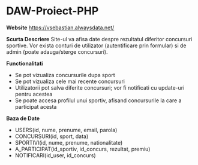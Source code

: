 # DAW-Proiect-PHP
**Website**
https://vsebastian.alwaysdata.net/

**Scurta Descriere**
Site-ul va afisa date despre rezultatul diferitor concursuri sportive. Vor exista conturi de utilizator (autentificare prin formular) si de admin (poate adauga/sterge concursuri).

**Functionalitati**
- Se pot vizualiza concursurile dupa sport
- Se pot vizualiza cele mai recente concursuri
- Utilizatorii pot salva diferite concursuri; vor fi notificati cu update-uri pentru acestea
- Se poate accesa profilul unui sportiv, afisand concursurile la care a participat acesta
            
**Baza de Date**
- USERS(id, nume, prenume, email, parola)
- CONCURSURI(id, sport, data)
- SPORTIVI(id, nume, prenume, nationalitate)
- A_PARTICIPAT(id_sportiv, id_concurs, rezultat, premiu)
- NOTIFICARI(id_user, id_concurs)
